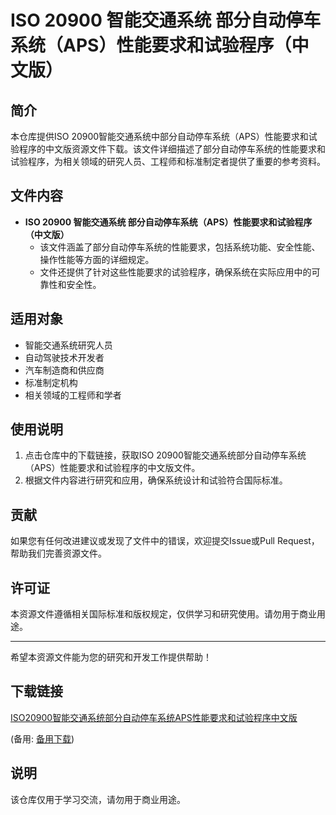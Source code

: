# ISO 20900 智能交通系统 部分自动停车系统（APS）性能要求和试验程序（中文版）

## 简介

本仓库提供ISO 20900智能交通系统中部分自动停车系统（APS）性能要求和试验程序的中文版资源文件下载。该文件详细描述了部分自动停车系统的性能要求和试验程序，为相关领域的研究人员、工程师和标准制定者提供了重要的参考资料。

## 文件内容

- **ISO 20900 智能交通系统 部分自动停车系统（APS）性能要求和试验程序（中文版）**
  - 该文件涵盖了部分自动停车系统的性能要求，包括系统功能、安全性能、操作性能等方面的详细规定。
  - 文件还提供了针对这些性能要求的试验程序，确保系统在实际应用中的可靠性和安全性。

## 适用对象

- 智能交通系统研究人员
- 自动驾驶技术开发者
- 汽车制造商和供应商
- 标准制定机构
- 相关领域的工程师和学者

## 使用说明

1. 点击仓库中的下载链接，获取ISO 20900智能交通系统部分自动停车系统（APS）性能要求和试验程序的中文版文件。
2. 根据文件内容进行研究和应用，确保系统设计和试验符合国际标准。

## 贡献

如果您有任何改进建议或发现了文件中的错误，欢迎提交Issue或Pull Request，帮助我们完善资源文件。

## 许可证

本资源文件遵循相关国际标准和版权规定，仅供学习和研究使用。请勿用于商业用途。

---

希望本资源文件能为您的研究和开发工作提供帮助！

## 下载链接
[ISO20900智能交通系统部分自动停车系统APS性能要求和试验程序中文版](https://pan.quark.cn/s/04f004834100) 

(备用: [备用下载](https://pan.baidu.com/s/11D-GiVYAPC2vrQwYkoVLjQ?pwd=1234))

## 说明

该仓库仅用于学习交流，请勿用于商业用途。

